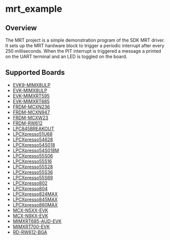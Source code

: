 # mrt_example

## Overview
The MRT project is a simple demonstration program of the SDK MRT driver. It sets up the MRT
hardware block to trigger a periodic interrupt after every 250 milliseconds. When the PIT interrupt is triggered
a message a printed on the UART terminal and an LED is toggled on the board.

## Supported Boards
- [EVK9-MIMX8ULP](../../_boards/evk9mimx8ulp/driver_examples/mrt/example_board_readme.md)
- [EVK-MIMX8ULP](../../_boards/evkmimx8ulp/driver_examples/mrt/example_board_readme.md)
- [EVK-MIMXRT595](../../_boards/evkmimxrt595/driver_examples/mrt/example_board_readme.md)
- [EVK-MIMXRT685](../../_boards/evkmimxrt685/driver_examples/mrt/example_board_readme.md)
- [FRDM-MCXN236](../../_boards/frdmmcxn236/driver_examples/mrt/example_board_readme.md)
- [FRDM-MCXN947](../../_boards/frdmmcxn947/driver_examples/mrt/example_board_readme.md)
- [FRDM-MCXW23](../../_boards/frdmmcxw23/driver_examples/mrt/example_board_readme.md)
- [FRDM-RW612](../../_boards/frdmrw612/driver_examples/mrt/example_board_readme.md)
- [LPC845BREAKOUT](../../_boards/lpc845breakout/driver_examples/mrt/example_board_readme.md)
- [LPCXpresso51U68](../../_boards/lpcxpresso51u68/driver_examples/mrt/example_board_readme.md)
- [LPCXpresso54628](../../_boards/lpcxpresso54628/driver_examples/mrt/example_board_readme.md)
- [LPCXpresso54S018](../../_boards/lpcxpresso54s018/driver_examples/mrt/example_board_readme.md)
- [LPCXpresso54S018M](../../_boards/lpcxpresso54s018m/driver_examples/mrt/example_board_readme.md)
- [LPCXpresso55S06](../../_boards/lpcxpresso55s06/driver_examples/mrt/example_board_readme.md)
- [LPCXpresso55S16](../../_boards/lpcxpresso55s16/driver_examples/mrt/example_board_readme.md)
- [LPCXpresso55S28](../../_boards/lpcxpresso55s28/driver_examples/mrt/example_board_readme.md)
- [LPCXpresso55S36](../../_boards/lpcxpresso55s36/driver_examples/mrt/example_board_readme.md)
- [LPCXpresso55S69](../../_boards/lpcxpresso55s69/driver_examples/mrt/example_board_readme.md)
- [LPCXpresso802](../../_boards/lpcxpresso802/driver_examples/mrt/example_board_readme.md)
- [LPCXpresso804](../../_boards/lpcxpresso804/driver_examples/mrt/example_board_readme.md)
- [LPCXpresso824MAX](../../_boards/lpcxpresso824max/driver_examples/mrt/example_board_readme.md)
- [LPCXpresso845MAX](../../_boards/lpcxpresso845max/driver_examples/mrt/example_board_readme.md)
- [LPCXpresso860MAX](../../_boards/lpcxpresso860max/driver_examples/mrt/example_board_readme.md)
- [MCX-N5XX-EVK](../../_boards/mcxn5xxevk/driver_examples/mrt/example_board_readme.md)
- [MCX-N9XX-EVK](../../_boards/mcxn9xxevk/driver_examples/mrt/example_board_readme.md)
- [MIMXRT685-AUD-EVK](../../_boards/mimxrt685audevk/driver_examples/mrt/example_board_readme.md)
- [MIMXRT700-EVK](../../_boards/mimxrt700evk/driver_examples/mrt/example_board_readme.md)
- [RD-RW612-BGA](../../_boards/rdrw612bga/driver_examples/mrt/example_board_readme.md)

